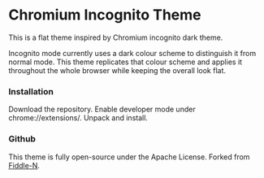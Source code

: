 # Chromium Incognito Theme

This is a flat theme inspired by Chromium incognito dark theme.

Incognito mode currently uses a dark colour scheme to distinguish it from normal mode. This theme replicates that colour scheme and applies it throughout the whole browser while keeping the overall look flat.

### Installation
Download the repository. Enable developer mode under chrome://extensions/. Unpack and install.

### Github
This theme is fully open-source under the Apache License. Forked from [Fiddle-N](https://github.com/Fiddle-N/material-incognito-dark-theme/).
